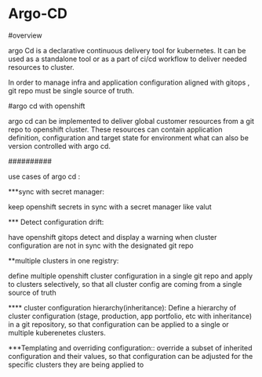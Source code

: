 # Argo-CD 
#overview

argo Cd is a declarative continuous delivery tool for kubernetes. It can be used as a standalone tool or as a part of ci/cd workflow to deliver needed resources to cluster.


In order to manage infra and application configuration aligned with gitops , git repo must be single source of truth.


#argo cd with openshift


argo cd can be implemented to deliver global customer resources from a git repo to openshift cluster. These resources can contain application definition, configuration and target state for environment what can also be version controlled with argo cd.


##########

use cases of argo cd :

***sync with secret manager:

 keep openshift secrets in sync with a secret manager like valut

 *** Detect configuration drift:

 have openshift gitops detect and display a warning when cluster configuration are not in sync with the designated git repo

 **multiple clusters in one registry:

 define multiple openshift cluster configuration in  a single git repo and apply to clusters selectively, so that all cluster config are coming from a single source of truth



 **** cluster configuration hierarchy(inheritance):
Define a hierarchy of cluster configuration (stage, production, app portfolio, etc with inheritance) in a git repository, so that configuration can be applied to a single or multiple kuberenetes clusters.

***Templating and overriding configuration::
override a subset of inherited configuration and their values, so that configuration can be adjusted for the specific clusters they are being applied to
 
